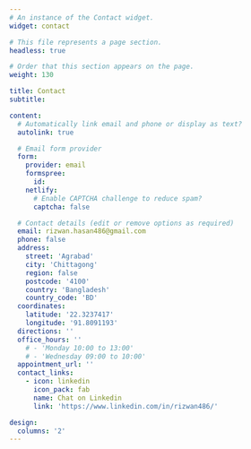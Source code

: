 ```yaml
---
# An instance of the Contact widget.
widget: contact

# This file represents a page section.
headless: true

# Order that this section appears on the page.
weight: 130

title: Contact
subtitle:

content:
  # Automatically link email and phone or display as text?
  autolink: true

  # Email form provider
  form:
    provider: email
    formspree:
      id:
    netlify:
      # Enable CAPTCHA challenge to reduce spam?
      captcha: false

  # Contact details (edit or remove options as required)
  email: rizwan.hasan486@gmail.com
  phone: false
  address:
    street: 'Agrabad'
    city: 'Chittagong'
    region: false
    postcode: '4100'
    country: 'Bangladesh'
    country_code: 'BD'
  coordinates:
    latitude: '22.3237417'
    longitude: '91.8091193'
  directions: ''
  office_hours: ''
    # - 'Monday 10:00 to 13:00'
    # - 'Wednesday 09:00 to 10:00'
  appointment_url: ''
  contact_links:
    - icon: linkedin
      icon_pack: fab
      name: Chat on Linkedin
      link: 'https://www.linkedin.com/in/rizwan486/'

design:
  columns: '2'
---
```

